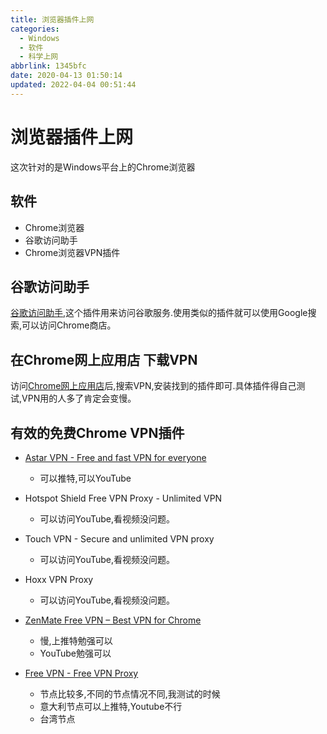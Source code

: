 ```yaml
---
title: 浏览器插件上网
categories: 
  - Windows
  - 软件
  - 科学上网
abbrlink: 1345bfc
date: 2020-04-13 01:50:14
updated: 2022-04-04 00:51:44
---
```

# 浏览器插件上网
这次针对的是Windows平台上的Chrome浏览器
## 软件
- Chrome浏览器
- 谷歌访问助手
- Chrome浏览器VPN插件

## 谷歌访问助手
[谷歌访问助手](http://googlehelper.net/),这个插件用来访问谷歌服务.使用类似的插件就可以使用Google搜索,可以访问Chrome商店。

## 在Chrome网上应用店 下载VPN
访问[Chrome网上应用店](https://chrome.google.com/webstore?utm_source=chrome-ntp-icon)后,搜索VPN,安装找到的插件即可.具体插件得自己测试,VPN用的人多了肯定会变慢。

## 有效的免费Chrome VPN插件
- [Astar VPN - Free and fast VPN for everyone](https://chrome.google.com/webstore/detail/astar-vpn-free-and-fast-v/jajilbjjinjmgcibalaakngmkilboobh)
  - 可以推特,可以YouTube
- Hotspot Shield Free VPN Proxy - Unlimited VPN
  - 可以访问YouTube,看视频没问题。
- Touch VPN - Secure and unlimited VPN proxy
  - 可以访问YouTube,看视频没问题。
- Hoxx VPN Proxy
  - 可以访问YouTube,看视频没问题。
- [ZenMate Free VPN – Best VPN for Chrome](https://chrome.google.com/webstore/detail/zenmate-free-vpn%E2%80%93best-vpn/fdcgdnkidjaadafnichfpabhfomcebme)
  - 慢,上推特勉强可以
  - YouTube勉强可以
- [Free VPN - Free VPN Proxy](https://chrome.google.com/webstore/detail/primevpn-unlimited-vpn-se/akkbkhnikoeojlhiiomohpdnkhbkhieh)
  - 节点比较多,不同的节点情况不同,我测试的时候
  - 意大利节点可以上推特,Youtube不行
  - 台湾节点



  <!-- LiangGeManTou@protonmail.com   LiangGeManTou_2019 -->
